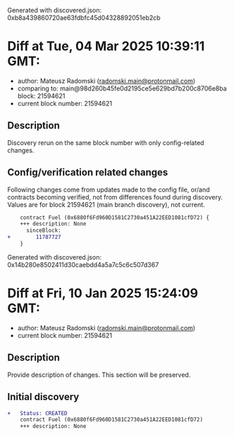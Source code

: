 Generated with discovered.json: 0xb8a439860720ae63fdbfc45d04328892051eb2cb

# Diff at Tue, 04 Mar 2025 10:39:11 GMT:

- author: Mateusz Radomski (<radomski.main@protonmail.com>)
- comparing to: main@98d260b45fe0d2195ce5e629bd7b200c8706e8ba block: 21594621
- current block number: 21594621

## Description

Discovery rerun on the same block number with only config-related changes.

## Config/verification related changes

Following changes come from updates made to the config file,
or/and contracts becoming verified, not from differences found during
discovery. Values are for block 21594621 (main branch discovery), not current.

```diff
    contract Fuel (0x6880f6Fd960D1581C2730a451A22EED1081cfD72) {
    +++ description: None
      sinceBlock:
+        11787727
    }
```

Generated with discovered.json: 0x14b280e8502411d30caebdd4a5a7c5c6c507d367

# Diff at Fri, 10 Jan 2025 15:24:09 GMT:

- author: Mateusz Radomski (<radomski.main@protonmail.com>)
- current block number: 21594621

## Description

Provide description of changes. This section will be preserved.

## Initial discovery

```diff
+   Status: CREATED
    contract Fuel (0x6880f6Fd960D1581C2730a451A22EED1081cfD72)
    +++ description: None
```
